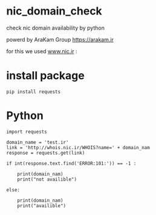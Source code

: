 # nic_domain_check
check nic domain availability by python

powerd by AraKam Group
https://arakam.ir


for this we used www.nic.ir :

# install package

	pip install requests

# Python
	
	import requests

	domain_name = 'test.ir'
	link = 'http://whois.nic.ir/WHOIS?name=' + domain_nam
	response = requests.get(link)

	if int(response.text.find('ERROR:101:')) == -1 :

  		print(domain_nam)
  		print("not availible")
	
	else:

  		print(domain_nam)
  		print("availible")

